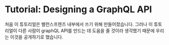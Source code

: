 # Tutorial: Designing a GraphQL API

처음 이 튜토리얼은 밸런스프렌즈 내부에서 쓰기 위해 만들어졌습니다. 그러나 이 튜토리얼이 다른 사람이 graphQL API를 만드는 데 도움을 줄 것이라 생각했기 때문에 우리는 이것을 공개하기로 했습니다.
